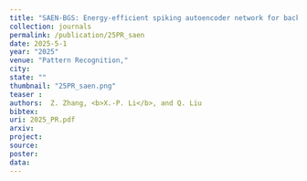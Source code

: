```yaml
---
title: "SAEN-BGS: Energy-efficient spiking autoencoder network for background subtraction"
collection: journals
permalink: /publication/25PR_saen
date: 2025-5-1
year: "2025"
venue: "Pattern Recognition,"
city: 
state: ""
thumbnail: "25PR_saen.png"
teaser : 
authors:  Z. Zhang, <b>X.-P. Li</b>, and Q. Liu
bibtex: 
uri: 2025_PR.pdf
arxiv: 
project: 
source: 
poster: 
data:
---
```


